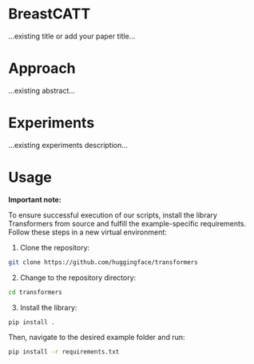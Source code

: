 # BreastCATT
...existing title or add your paper title...

# Approach
...existing abstract...

# Experiments
...existing experiments description...

# Usage
**Important note:**

To ensure successful execution of our scripts, install the library Transformers from source and fulfill the example-specific requirements. Follow these steps in a new virtual environment:

1. Clone the repository:
```bash
git clone https://github.com/huggingface/transformers
```
2. Change to the repository directory:
```bash
cd transformers
```
3. Install the library:
```bash
pip install .
```

Then, navigate to the desired example folder and run:
```bash
pip install -r requirements.txt
```